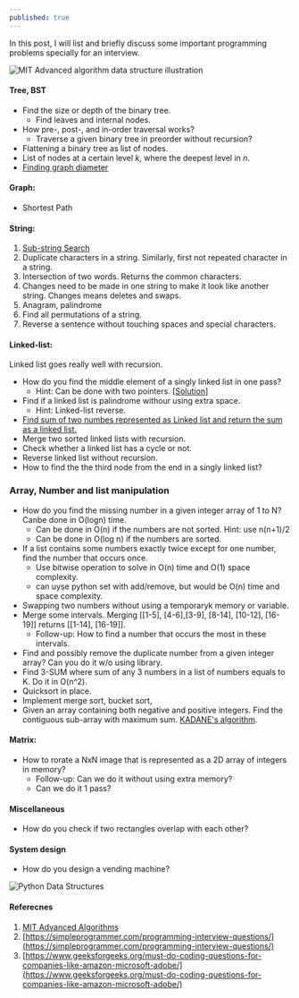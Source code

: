 ```yaml
---
published: true
---
```

In this post, I will list and briefly discuss some important programming problems specially for an interview.

![MIT Advanced algorithm data structure illustration](https://courses.csail.mit.edu/6.851/fall17/illus.png)


#### Tree, BST
- Find the size or depth of the binary tree.
  - Find leaves and internal nodes.
- How pre-, post-, and in-order traversal works?
  - Traverse a given binary tree in preorder without recursion?
- Flattening a binary tree as list of nodes.
- List of nodes at a certain level _k_, where the deepest level in _n_.
- [Finding graph diameter](https://leetcode.com/problems/diameter-of-binary-tree/)

#### Graph:
- Shortest Path


#### String:
1. [Sub-string Search](https://www.youtube.com/watch?v=GTJr8OvyEVQ)
1. Duplicate characters in a string. Similarly, first not repeated character in a string.
1. Intersection of two words. Returns the common characters.
1. Changes need to be made in one string to make it look like another string. Changes means deletes and swaps.
1.  Anagram, palindrome
1. Find all permutations of a string.
1. Reverse a sentence without touching spaces and special characters.


#### Linked-list:
Linked list goes really well with recursion.
- How do you find the middle element of a singly linked list in one pass?
  - Hint: Can be done with two pointers. [[Solution](https://javarevisited.blogspot.com/2012/12/how-to-find-middle-element-of-linked-list-one-pass.html)]
- Find if a linked list is palindrome withour using extra space.
  - Hint: Linked-list reverse.
- [Find sum of two numbes represented as Linked list and return the sum as a linked list.](https://leetcode.com/problems/add-two-numbers-ii/description/)
- Merge two sorted linked lists with recursion.
- Check whether a linked list has a cycle or not.
- Reverse linked list without recursion.
- How to find the the third node from the end in a singly linked list?




### Array, Number and list manipulation
- How do you find the missing number in a given integer array of 1 to N? Canbe done in O(logn) time.
  - Can be done in O(n) if the numbers are not sorted. Hint: use n(n+1)/2
  - Can be done in O(log n) if the numbers are sorted.
- If a list contains some numbers exactly twice except for one number, find the number that occurs once. 
  - Use bitwise operation to solve in O(n) time and O(1) space complexity.
  - can uyse python set with add/remove, but would be O(n) time and space complexity.
- Swapping two numbers without using a temporaryk memory or variable.
- Merge some intervals. Merging [[1-5], [4-6],[3-9], [8-14], [10-12], [16-19]] returns [[1-14], [16-19]].
  - Follow-up: How to find a number that occurs the most in these intervals. 
- Find and possibly remove the duplicate number from a given integer array? Can you do it w/o using library. 
- Find 3-SUM where sum of any 3 numbers in a list of numbers equals to K. Do it in O(n^2).
- Quicksort in place.
- Implement merge sort, bucket sort, 
- Given an array containing both negative and positive integers. Find the contiguous sub-array with maximum sum. [KADANE's algorithm](https://practice.geeksforgeeks.org/problems/kadanes-algorithm/0).



#### Matrix:
- How to rorate a NxN image that is represented as a 2D array of integers in memory?
  - Follow-up: Can we do it without using extra memory?
  - Can we do it 1 pass?

#### Miscellaneous
- How do you check if two rectangles overlap with each other?

#### System design
- How do you design a vending machine?




![Python Data Structures](https://devopedia.org/images/article/41/4737.1513052765.jpg)


#### Referecnes
1. [MIT Advanced Algorithms](https://courses.csail.mit.edu/6.851/fall17/)
1. [https://simpleprogrammer.com/programming-interview-questions/](https://simpleprogrammer.com/programming-interview-questions/)
1. [https://www.geeksforgeeks.org/must-do-coding-questions-for-companies-like-amazon-microsoft-adobe/](https://www.geeksforgeeks.org/must-do-coding-questions-for-companies-like-amazon-microsoft-adobe/)
